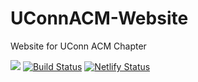 # UConnACM-Website
Website for UConn ACM Chapter

<img src="https://img.icons8.com/color/100/000000/travis-ci.png"> [![Build Status](https://travis-ci.org/brandonmino/UConnACM-Website.svg?branch=release)](https://travis-ci.org/brandonmino/UConnACM-Website) [![Netlify Status](https://api.netlify.com/api/v1/badges/5caa65f9-0406-46d9-8f63-76e2fcc5cfa6/deploy-status)](https://app.netlify.com/sites/uconnacm/deploys)
